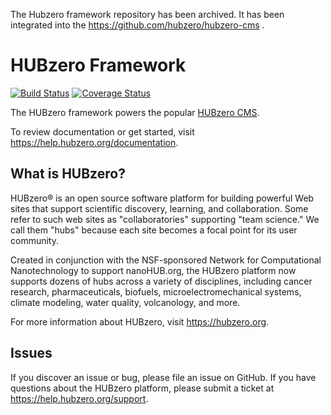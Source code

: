 The Hubzero framework repository has been archived.  It has been integrated into the https://github.com/hubzero/hubzero-cms .

# HUBzero Framework

[![Build Status](https://travis-ci.org/hubzero/framework.svg?branch=master)](https://travis-ci.org/hubzero/framework)
[![Coverage Status](https://coveralls.io/repos/hubzero/framework/badge.svg?branch=master&service=github)](https://coveralls.io/github/hubzero/framework?branch=master)

The HUBzero framework powers the popular [HUBzero CMS](https://github.com/hubzero/hubzero-cms).

To review documentation or get started, visit https://help.hubzero.org/documentation.

## What is HUBzero?

HUBzero® is an open source software platform for building powerful Web sites that support scientific discovery, learning, and collaboration. Some refer to such web sites as "collaboratories" supporting "team science." We call them "hubs" because each site becomes a focal point for its user community.

Created in conjunction with the NSF-sponsored Network for Computational Nanotechnology to support nanoHUB.org, the HUBzero platform now supports dozens of hubs across a variety of disciplines, including cancer research, pharmaceuticals, biofuels, microelectromechanical systems, climate modeling, water quality, volcanology, and more.

For more information about HUBzero, visit https://hubzero.org.

## Issues

If you discover an issue or bug, please file an issue on GitHub. If you have questions about the HUBzero platform, please submit a ticket at https://help.hubzero.org/support.
